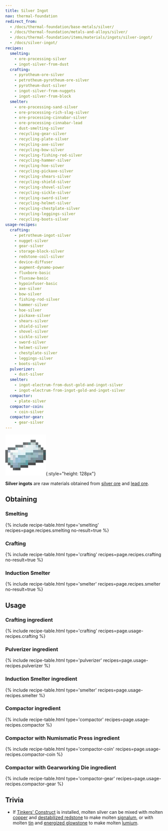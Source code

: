 ```yaml
---
title: Silver Ingot
nav: thermal-foundation
redirect_from:
  - /docs/thermal-foundation/base-metals/silver/
  - /docs/thermal-foundation/metals-and-alloys/silver/
  - /docs/thermal-foundation/items/materials/ingots/silver-ingot/
  - /docs/silver-ingot/
recipes:
  smelting:
    - ore-processing-silver
    - ingot-silver-from-dust
  crafting:
    - pyrotheum-ore-silver
    - petrotheum-pyrotheum-ore-silver
    - pyrotheum-dust-silver
    - ingot-silver-from-nuggets
    - ingot-silver-from-block
  smelter:
    - ore-processing-sand-silver
    - ore-processing-rich-slag-silver
    - ore-processing-cinnabar-silver
    - ore-processing-cinnabar-lead
    - dust-smelting-silver
    - recycling-gear-silver
    - recycling-plate-silver
    - recycling-axe-silver
    - recycling-bow-silver
    - recycling-fishing-rod-silver
    - recycling-hammer-silver
    - recycling-hoe-silver
    - recycling-pickaxe-silver
    - recycling-shears-silver
    - recycling-shield-silver
    - recycling-shovel-silver
    - recycling-sickle-silver
    - recycling-sword-silver
    - recycling-helmet-silver
    - recycling-chestplate-silver
    - recycling-leggings-silver
    - recycling-boots-silver
usage-recipes:
  crafting:
    - petrotheum-ingot-silver
    - nugget-silver
    - gear-silver
    - storage-block-silver
    - redstone-coil-silver
    - device-diffuser
    - augment-dynamo-power
    - fluxbore-basic
    - fluxsaw-basic
    - hypoinfuser-basic
    - axe-silver
    - bow-silver
    - fishing-rod-silver
    - hammer-silver
    - hoe-silver
    - pickaxe-silver
    - shears-silver
    - shield-silver
    - shovel-silver
    - sickle-silver
    - sword-silver
    - helmet-silver
    - chestplate-silver
    - leggings-silver
    - boots-silver
  pulverizer:
    - dust-silver
  smelter:
    - ingot-electrum-from-dust-gold-and-ingot-silver
    - ingot-electrum-from-ingot-gold-and-ingot-silver
  compactor:
    - plate-silver
  compactor-coin:
    - coin-silver
  compactor-gear:
    - gear-silver
---
```


![Silver ingot](/assets/images/thermal-foundation/ingot-silver.png){:style="height: 128px"}


**Silver ingots** are raw materials obtained from [silver
ore](/docs/thermal-foundation/silver-ore/) and [lead ore](/docs/thermal-foundation/lead-ore/).


Obtaining
---------

### Smelting
{% include recipe-table.html type='smelting' recipes=page.recipes.smelting no-result=true %}

### Crafting
{% include recipe-table.html type='crafting' recipes=page.recipes.crafting no-result=true %}

### Induction Smelter
{% include recipe-table.html type='smelter' recipes=page.recipes.smelter no-result=true %}


Usage
-----

### Crafting ingredient
{% include recipe-table.html type='crafting' recipes=page.usage-recipes.crafting %}

### Pulverizer ingredient
{% include recipe-table.html type='pulverizer' recipes=page.usage-recipes.pulverizer %}

### Induction Smelter ingredient
{% include recipe-table.html type='smelter' recipes=page.usage-recipes.smelter %}

### Compactor ingredient
{% include recipe-table.html type='compactor' recipes=page.usage-recipes.compactor %}

### Compactor with Numismatic Press ingredient
{% include recipe-table.html type='compactor-coin' recipes=page.usage-recipes.compactor-coin %}

### Compactor with Gearworking Die ingredient
{% include recipe-table.html type='compactor-gear' recipes=page.usage-recipes.compactor-gear %}


Trivia
------

* If [Tinkers'
  Construct](https://minecraft.curseforge.com/projects/tinkers-construct) is
  installed, molten silver can be mixed with molten
  [copper](/docs/thermal-foundation/copper-ingot/) and [destabilized
  redstone](/docs/thermal-foundation/destabilized-redstone/) to make molten
  [signalum](/docs/thermal-foundation/signalum-ingot/), or with molten [tin](/docs/thermal-foundation/tin-ingot/) and
  [energized glowstone](/docs/thermal-foundation/energized-glowstone/) to make molten
  [lumium](/docs/thermal-foundation/lumium-ingot/).
